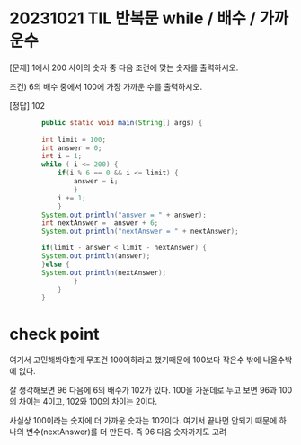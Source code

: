 # 20231021 TIL 반복문 while / 배수 / 가까운수

[문제]
1에서 200 사이의 숫자 중 다음 조건에 맞는 숫자를 출력하시오.


조건) 6의 배수 중에서 100에 가장 가까운 수를 출력하시오.


[정답] 102

  		
```java		public class _08연습문제 {
		public static void main(String[] args) {
				
		int limit = 100; 
		int answer = 0; 
		int i = 1;
		while ( i <= 200) {
			if(i % 6 == 0 && i <= limit) { 	
				answer = i;
				}
			i += 1;
			}
		System.out.println("answer = " + answer);
		int nextAnswer =  answer + 6;
		System.out.println("nextAnswer = " + nextAnswer);

		if(limit - answer < limit - nextAnswer) {
		System.out.println(answer); 
		}else {
		System.out.println(nextAnswer); 
				}
			}
		}
```


# check point
여기서 고민해봐야할게 무조건 100이하라고 했기때문에 100보다 작은수 밖에 나올수밖에 없다.


잘 생각해보면 96 다음에 6의 배수가 102가 있다. 100을 가운데로 두고 보면 96과 100의 차이는 4이고, 102와 100의 차이는 2이다.


사실상 100이라는 숫자에 더 가까운 숫자는 102이다. 여기서 끝나면 안되기 때문에 하나의 변수(nextAnswer)를 더 만든다. 즉 96 다음 숫자까지도 고려





	




